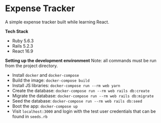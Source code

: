 # Expense Tracker

A simple expense tracker built while learning React.

**Tech Stack**
* Ruby 5.6.3
* Rails 5.2.3
* React 16.9

**Setting up the development environment**
Note: all commands must be run from the project directory.
* Install `docker` and `docker-compose`
* Build the image: `docker-compose build`
* Install JS libraries: `docker-compose run --rm web yarn`
* Create the database: `docker-compose run --rm web rails db:create`
* Migrate the database: `docker-compose run --rm web rails db:migrate`
* Seed the database: `docker-compose run --rm web rails db:seed`
* Boot the app: `docker-compose up`
* Visit `localhost:3000` and login with the test user credentials that can be found in `seeds.rb`
